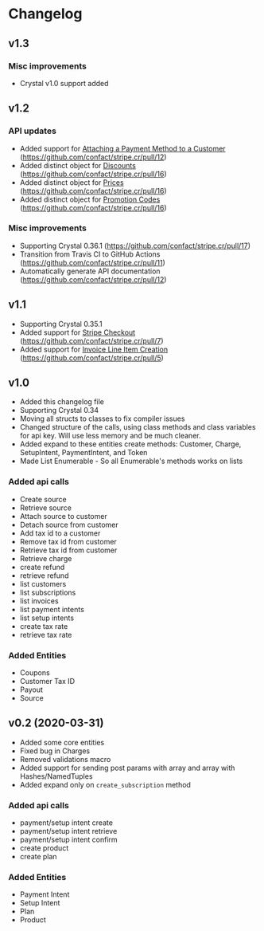 # Changelog

## v1.3

### Misc improvements

- Crystal v1.0 support added

## v1.2

### API updates

- Added support for [Attaching a Payment Method to a Customer](https://stripe.com/docs/api/payment_methods/attach) (https://github.com/confact/stripe.cr/pull/12)
- Added distinct object for [Discounts](https://stripe.com/docs/api/discounts) (https://github.com/confact/stripe.cr/pull/16)
- Added distinct object for [Prices](https://stripe.com/docs/api/prices) (https://github.com/confact/stripe.cr/pull/16)
- Added distinct object for [Promotion Codes](https://stripe.com/docs/api/promotion_codes) (https://github.com/confact/stripe.cr/pull/16)

### Misc improvements

- Supporting Crystal 0.36.1 (https://github.com/confact/stripe.cr/pull/17)
- Transition from Travis CI to GitHub Actions (https://github.com/confact/stripe.cr/pull/11)
- Automatically generate API documentation (https://github.com/confact/stripe.cr/pull/12)

## v1.1

- Supporting Crystal 0.35.1
- Added support for [Stripe Checkout](https://stripe.com/payments/checkout) (https://github.com/confact/stripe.cr/pull/7)
- Added support for [Invoice Line Item Creation](https://stripe.com/docs/api/invoiceitems/create) (https://github.com/confact/stripe.cr/pull/5)

## v1.0

- Added this changelog file
- Supporting Crystal 0.34
- Moving all structs to classes to fix compiler issues
- Changed structure of the calls, using class methods and class variables for api key. Will use less memory and be much cleaner.
- Added expand to these entities create methods: Customer, Charge, SetupIntent, PaymentIntent, and Token
- Made List Enumerable - So all Enumerable's methods works on lists

### Added api calls

- Create source
- Retrieve source
- Attach source to customer
- Detach source from customer
- Add tax id to a customer
- Remove tax id from customer
- Retrieve tax id from customer
- Retrieve charge
- create refund
- retrieve refund
- list customers
- list subscriptions
- list invoices
- list payment intents
- list setup intents
- create tax rate
- retrieve tax rate

### Added Entities

- Coupons
- Customer Tax ID
- Payout
- Source

## v0.2 (2020-03-31)

- Added some core entities
- Fixed bug in Charges
- Removed validations macro
- Added support for sending post params with array and array with Hashes/NamedTuples
- Added expand only on `create_subscription` method

### Added api calls

- payment/setup intent create
- payment/setup intent retrieve
- payment/setup intent confirm
- create product
- create plan

### Added Entities

- Payment Intent
- Setup Intent
- Plan
- Product
